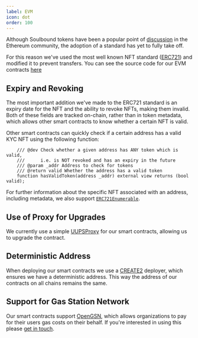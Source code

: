```yaml
---
label: EVM
icon: dot
order: 100
---
```


Although Soulbound tokens have been a popular point of [discussion](https://github.com/ethereum/EIPs/issues/1238) in the Ethereum community, the adoption of a standard has yet to fully take off.

For this reason we've used the most well known NFT standard ([ERC721](https://eips.ethereum.org/EIPS/eip-721)) and modified it to prevent transfers. You can see the source code for our EVM contracts [here](https://github.com/kycdao/smart-contracts/tree/main/ethereum/kycdao-ntnft/contracts)

## Expiry and Revoking

The most important addition we've made to the ERC721 standard is an expiry date for the NFT and the ability to revoke NFTs, making them invalid. Both of these fields are tracked on-chain, rather than in token metadata, which allows other smart contracts to know whether a certain NFT is valid.

Other smart contracts can quickly check if a certain address has a valid KYC NFT using the following function:

```solidity
    /// @dev Check whether a given address has ANY token which is valid, 
    ///      i.e. is NOT revoked and has an expiry in the future
    /// @param _addr Address to check for tokens
    /// @return valid Whether the address has a valid token
    function hasValidToken(address _addr) external view returns (bool valid);
```
For further information about the specific NFT associated with an address, including metadata, we also support [`ERC721Enumerable`](https://docs.openzeppelin.com/contracts/4.x/api/token/erc721#ERC721Enumerable).

## Use of Proxy for Upgrades

We currently use a simple [UUPSProxy](https://eips.ethereum.org/EIPS/eip-1822) for our smart contracts, allowing us to upgrade the contract.

## Deterministic Address

When deploying our smart contracts we use a [CREATE2](https://eips.ethereum.org/EIPS/eip-1014) deployer, which ensures we have a deterministic address. This way the address of our contracts on all chains remains the same.

## Support for Gas Station Network

Our smart contracts support [OpenGSN](https://opengsn.org/), which allows organizations to pay for their users gas costs on their behalf. If you're interested in using this please [get in touch](/support).